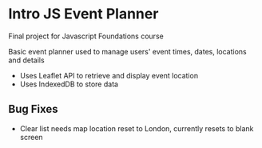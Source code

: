 # Intro JS Event Planner
Final project for Javascript Foundations course

Basic event planner used to manage users' event times, dates, locations and details
<ul>
<li>Uses Leaflet API to retrieve and display event location</li>
<li>Uses IndexedDB to store data</li>
</ul>    

## Bug Fixes
<ul>
<li>Clear list needs map location reset to London, currently resets to blank screen</li>
</ul> 
    
